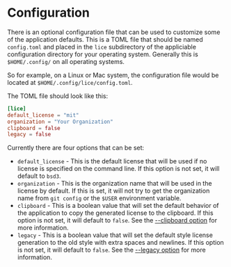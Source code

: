# Configuration

There is an optional configuration file that can be used to customize some of
the application defaults. This is a TOML file that should be named `config.toml`
and placed in the `lice` subdirectory of the appliciable configuration directory
for your operating system. Generally this is `$HOME/.config/` on all operating
systems.

So for example, on a Linux or Mac system, the configuration file would be
located at `$HOME/.config/lice/config.toml`.

The TOML file should look like this:

```toml
[lice]
default_license = "mit"
organization = "Your Organization"
clipboard = false
legacy = false
```

Currently there are four options that can be set:

- `default_license` - This is the default license that will be used if no
  license is specified on the command line. If this option is not set, it will
  default to `bsd3`.
- `organization` - This is the organization name that will be used in the
  license by default. If this is set, it will not try to get the organization
  name from `git config` or the `$USER` environment variable.
- `clipboard` - This is a boolean value that will set the default behavior of the
  application to copy the generated license to the clipboard. If this option is
  not set, it will default to `false`. See the [--clipboard
  option](usage.md#-clipboard-c-option) for more information.
- `legacy` - This is a boolean value that will set the default style license
  generation to the old style with extra spaces and newlines. If this option is
  not set, it will default to `false`. See the [--legacy
  option](usage.md#-legacy-option) for more information.
